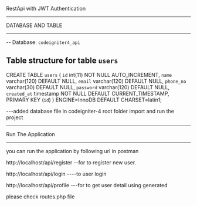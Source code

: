 RestApi with JWT Authentication


*****************
DATABASE AND TABLE 
*****************

-- Database: `codeigniter4_api`

Table structure for table `users`
--

CREATE TABLE `users` (
 `id` int(11) NOT NULL AUTO_INCREMENT,
 `name` varchar(120) DEFAULT NULL,
 `email` varchar(120) DEFAULT NULL,
 `phone_no` varchar(30) DEFAULT NULL,
 `password` varchar(120) DEFAULT NULL,
 `created_at` timestamp NOT NULL DEFAULT CURRENT_TIMESTAMP,
 PRIMARY KEY (`id`)
) ENGINE=InnoDB DEFAULT CHARSET=latin1;

---added database file in codeigniter-4 root folder import and run the project 
*****************
Run The Application
******************

you can run the application by following url in postman

http://localhost/api/register --for to register new user.

http://localhost/api/login  ----to user login

http://localhost/api/profile ---for to get user detail using generated <TOKEN>

please check routes.php file
